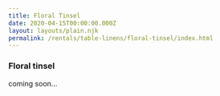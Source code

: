 ```yaml
---
title: Floral Tinsel
date: 2020-04-15T00:00:00.000Z
layout: layouts/plain.njk
permalink: /rentals/table-linens/floral-tinsel/index.html
---
```


### Floral tinsel

<section class="grid-container" markdown="1">

coming soon...

</section>